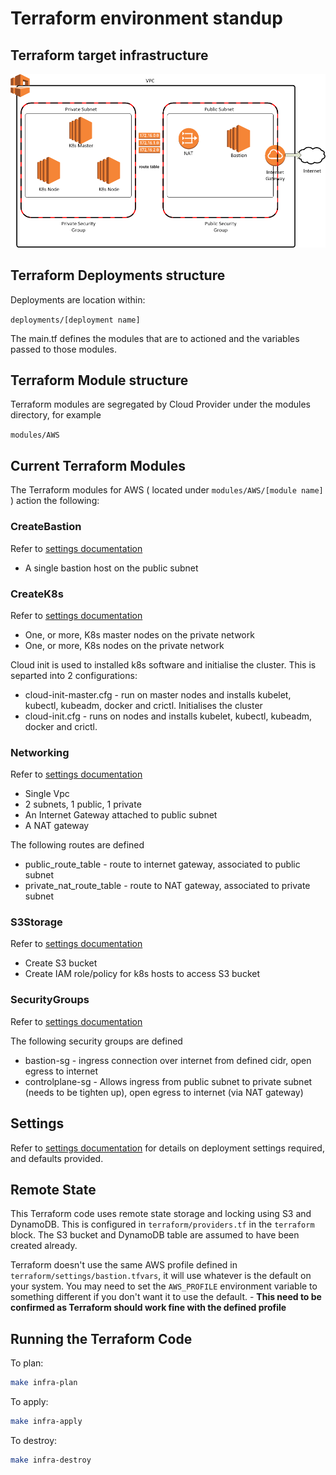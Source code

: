 # Terraform environment  standup

## Terraform target infrastructure

![Terraform AWS infrastructure](./docs/aws-bastion-host-1.png)

## Terraform Deployments structure

Deployments are location within:

```deployments/[deployment name]```

The main.tf defines the modules that are to actioned and the variables passed to those modules.

## Terraform Module structure

Terraform modules are segregated by Cloud Provider under the modules directory, for example

```modules/AWS```

## Current Terraform Modules

The Terraform modules for AWS ( located under ```modules/AWS/[module name]``` ) action the following:


### CreateBastion

Refer to [settings documentation](./modules/AWS/CreateBastion/README-auto.md)

* A single bastion host on the public subnet

### CreateK8s

Refer to [settings documentation](./modules/AWS/CreateK8s/README-auto.md)


* One, or more, K8s master nodes on the private network
* One, or more, K8s nodes  on the private network

Cloud init is used to installed k8s software and initialise the cluster.  This is separted into 2 configurations:

* cloud-init-master.cfg - run on master nodes and installs kubelet, kubectl, kubeadm, docker and crictl.  Initialises the cluster
* cloud-init.cfg - runs on nodes and installs kubelet, kubectl, kubeadm, docker and crictl.

### Networking

Refer to [settings documentation](./modules/AWS/Networking/README-auto.md)

* Single Vpc
* 2 subnets, 1 public, 1 private
* An Internet Gateway attached to public subnet
* A NAT gateway

The following routes are defined

* public_route_table - route to internet gateway, associated to public subnet
* private_nat_route_table - route to NAT gateway, associated to private subnet

### S3Storage

Refer to [settings documentation](./modules/AWS/S3Storage/README-auto.md)

* Create S3 bucket
* Create IAM role/policy for k8s hosts to access S3 bucket

### SecurityGroups

Refer to [settings documentation](./modules/AWS/SecurityGroups/README-auto.md)

The following security groups are defined

* bastion-sg - ingress connection over internet from defined cidr, open egress to internet
* controlplane-sg - Allows ingress from public subnet to private subnet (needs to be tighten up), open egress to internet (via NAT gateway)


## Settings

Refer to [settings documentation](./deployments/AWS/README-auto.md) for details on deployment settings required, and defaults provided.

## Remote State

This Terraform code uses remote state storage and locking using S3 and DynamoDB. This is configured in `terraform/providers.tf` in the `terraform` block. The S3 bucket and DynamoDB table are assumed to have been created already.

Terraform doesn't use the same AWS profile defined in `terraform/settings/bastion.tfvars`, it will use whatever is the default on your system. You may need to set the `AWS_PROFILE` environment variable to something different if you don't want it to use the default. - __This need to be confirmed as Terraform should work fine with the defined profile__

## Running the Terraform Code

To plan:

```bash
make infra-plan
```

To apply:
```bash
make infra-apply
```
To destroy:
```bash
make infra-destroy
```

